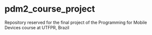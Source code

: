 # pdm2_course_project
Repository reserved for the final project of the Programming for Mobile Devices course at UTFPR, Brazil
